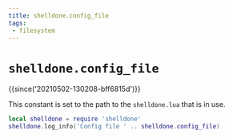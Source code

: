 ```yaml
---
title: shelldone.config_file
tags:
 - filesystem
---
```


# `shelldone.config_file`

{{since('20210502-130208-bff6815d')}}

This constant is set to the path to the `shelldone.lua` that is in use.

```lua
local shelldone = require 'shelldone'
shelldone.log_info('Config file ' .. shelldone.config_file)
```




